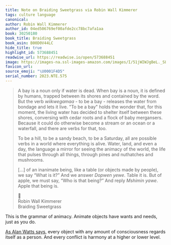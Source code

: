 ```yaml
---
title: Note on Braiding Sweetgrass via Robin Wall Kimmerer
tags: culture language
canonical:
author: Robin Wall Kimmerer
author_id: 04ed506769ef00afde2cc78bc7afa1aa
book: 30250180
book_title: Braiding Sweetgrass
book_asin: B00D0V44LC
hide_title: true
highlight_id: 573688451
readwise_url: https://readwise.io/open/573688451
image: https://images-na.ssl-images-amazon.com/images/I/51jWIWJgBeL._SL200_.jpg
favicon_url:
source_emoji: "\U0001F4D5"
serial_number: 2023.NTE.575
---
```

> A bay is a noun only if water is dead. When bay is a noun, it is defined by humans, trapped between its shores and contained by the word. But the verb _wiikwegamaa_ - to be a bay - releases the water from bondage and lets it live. "To be a bay" holds the wonder that, for this moment, the living water has decided to shelter itself between these shores, conversing with cedar roots and a flock of baby mergansers. Because it could do otherwise become a stream or an ocean or a waterfall, and there are verbs for that, too.
> 
> To be a hill, to be a sandy beach, to be a Saturday, all are possible verbs in a world where everything is alive. Water, land, and even a day, the language a mirror for seeing the animacy of the world, the life that pulses through all things, through pines and nuthatches and mushrooms.
> 
> […] of an inanimate being, like a table (or objects made by people), we say “What is it?” And we answer *Dopwen yewe*. Table it is. But of apple, we must say, “Who is that being?” And reply *Mshimin yawe*. Apple that being is.
> <div class="quoteback-footer"><div class="quoteback-avatar"><span class="mini-emoji"> 📕</span></div><div class="quoteback-metadata"><div class="metadata-inner"><span style="display:none">FROM:</span><div aria-label="Robin Wall Kimmerer" class="quoteback-author"> Robin Wall Kimmerer</div><div aria-label="Braiding Sweetgrass" class="quoteback-title"> Braiding Sweetgrass</div></div></div></div>

This is the grammar of animacy. Animate objects have wants and needs, just as you do.

[As Alan Watts says](https://www.joshbeckman.org/notes/678877056), every object with any amount of consciousness regards itself as a person. And every conflict is harmony at a higher or lower level.